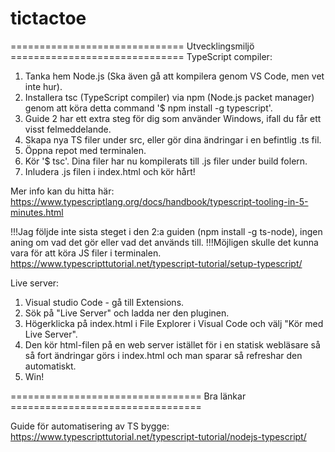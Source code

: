 # tictactoe
============================== Utvecklingsmiljö ==============================
TypeScript compiler:
1. Tanka hem Node.js (Ska även gå att kompilera genom VS Code, men vet inte hur).
2. Installera tsc (TypeScript compiler) via npm (Node.js packet manager) genom att köra detta command '$ npm install -g typescript'.
3. Guide 2 har ett extra steg för dig som använder Windows, ifall du får ett visst felmeddelande.
4. Skapa nya TS filer under src, eller gör dina ändringar i en befintlig .ts fil.
5. Öppna repot med terminalen.
6. Kör '$ tsc'. Dina filer har nu kompilerats till .js filer under build folern.
7. Inludera .js filen i index.html och kör hårt!

Mer info kan du hitta här:
https://www.typescriptlang.org/docs/handbook/typescript-tooling-in-5-minutes.html

!!!Jag följde inte sista steget i den 2:a guiden (npm install -g ts-node), ingen aning om vad det gör eller vad det används till.
!!!Möjligen skulle det kunna vara för att köra JS filer i terminalen.
https://www.typescripttutorial.net/typescript-tutorial/setup-typescript/

Live server:
1. Visual studio Code - gå till Extensions.
2. Sök på "Live Server" och ladda ner den pluginen.
3. Högerklicka på index.html i File Explorer i Visual Code och välj "Kör med Live Server".
4. Den kör html-filen på en web server istället för i en statisk webläsare så så fort ändringar görs i index.html och man sparar så refreshar den automatiskt.
5. Win!

================================= Bra länkar =================================

Guide för automatisering av TS bygge:
https://www.typescripttutorial.net/typescript-tutorial/nodejs-typescript/